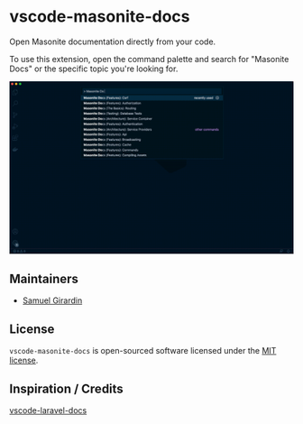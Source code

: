 # vscode-masonite-docs

Open Masonite documentation directly from your code.

To use this extension, open the command palette and search for "Masonite Docs" or the specific topic you're looking for.

![](img/preview.gif)


## Maintainers

- [Samuel Girardin](https://github.com/girardinsamuel)

## License

`vscode-masonite-docs` is open-sourced software licensed under the [MIT license](LICENSE).

## Inspiration / Credits

[vscode-laravel-docs](https://github.com/austenc/vscode-laravel-docs)
